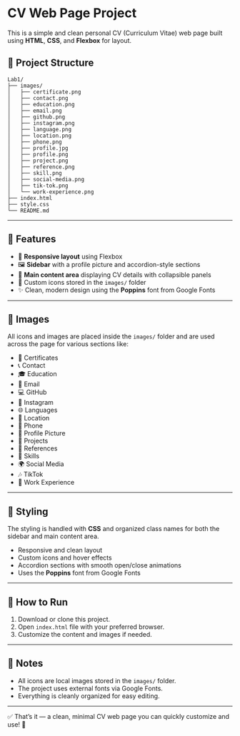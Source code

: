 # CV Web Page Project

This is a simple and clean personal CV (Curriculum Vitae) web page built using **HTML**, **CSS**, and **Flexbox** for layout.

## 📁 Project Structure
```
Lab1/
├── images/
│   ├── certificate.png
│   ├── contact.png
│   ├── education.png
│   ├── email.png
│   ├── github.png
│   ├── instagram.png
│   ├── language.png
│   ├── location.png
│   ├── phone.png
│   ├── profile.jpg
│   ├── profile.png
│   ├── project.png
│   ├── reference.png
│   ├── skill.png
│   ├── social-media.png
│   ├── tik-tok.png
│   └── work-experience.png
├── index.html
├── style.css
└── README.md
```


---

## 🎨 Features

- 📱 **Responsive layout** using Flexbox
- 🖼️ **Sidebar** with a profile picture and accordion-style sections
- 📝 **Main content area** displaying CV details with collapsible panels
- 🎨 Custom icons stored in the `images/` folder
- ✨ Clean, modern design using the **Poppins** font from Google Fonts

---

## 📸 Images

All icons and images are placed inside the `images/` folder and are used across the page for various sections like:

- 📜 Certificates
- 📞 Contact
- 🎓 Education
- 📧 Email
- 💻 GitHub
- 📸 Instagram
- 🌐 Languages
- 📍 Location
- 📱 Phone
- 👤 Profile Picture
- 📁 Projects
- 📑 References
- 💪 Skills
- 🌍 Social Media
- 🎶 TikTok
- 💼 Work Experience

---

## 🎨 Styling

The styling is handled with **CSS** and organized class names for both the sidebar and main content area.

- Responsive and clean layout
- Custom icons and hover effects
- Accordion sections with smooth open/close animations
- Uses the **Poppins** font from Google Fonts

---

## 🚀 How to Run

1. Download or clone this project.
2. Open `index.html` file with your preferred browser.
3. Customize the content and images if needed.

---

## 📌 Notes

- All icons are local images stored in the `images/` folder.
- The project uses external fonts via Google Fonts.
- Everything is cleanly organized for easy editing.

---

✅ That’s it — a clean, minimal CV web page you can quickly customize and use! 🎉

